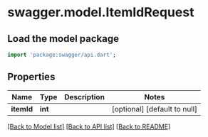 # swagger.model.ItemIdRequest

## Load the model package
```dart
import 'package:swagger/api.dart';
```

## Properties
Name | Type | Description | Notes
------------ | ------------- | ------------- | -------------
**itemId** | **int** |  | [optional] [default to null]

[[Back to Model list]](../README.md#documentation-for-models) [[Back to API list]](../README.md#documentation-for-api-endpoints) [[Back to README]](../README.md)


